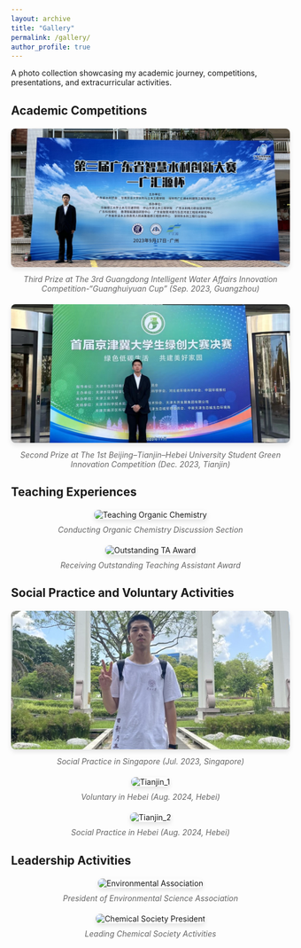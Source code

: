 ```yaml
---
layout: archive
title: "Gallery"
permalink: /gallery/
author_profile: true
---
```


<style>
.photo-gallery {
  display: grid;
  grid-template-columns: repeat(auto-fit, minmax(300px, 1fr));
  gap: 20px;
  margin: 20px 0;
}

.photo-item {
  text-align: center;
}

.photo-item img {
  width: 100%;
  height: 250px;
  object-fit: cover;
  border-radius: 8px;
  box-shadow: 0 4px 8px rgba(0,0,0,0.1);
  transition: transform 0.3s ease;
}

.photo-item img:hover {
  transform: scale(1.05);
}

.photo-caption {
  margin-top: 10px;
  font-style: italic;
  color: #666;
}
</style>

A photo collection showcasing my academic journey, competitions, presentations, and extracurricular activities.

## Academic Competitions

<div class="photo-gallery">
  <div class="photo-item">
    <img src="/images/Competition_1.jpeg" alt="The 3rd Guanghuiyuan Cup 2023">
    <div class="photo-caption">Third Prize at The 3rd Guangdong Intelligent Water Affairs Innovation Competition-“Guanghuiyuan Cup” (Sep. 2023, Guangzhou)</div>
  </div>
  <div class="photo-item">
    <img src="/images/Competition_2.jpeg" alt="Green Innovation Competition 2023">
    <div class="photo-caption">Second Prize at The 1st Beijing–Tianjin–Hebei University Student Green Innovation Competition (Dec. 2023, Tianjin)</div>
  </div>
</div>

## Teaching Experiences

<div class="photo-gallery">
  <div class="photo-item">
    <img src="/images/teaching_organic_chemistry.jpg" alt="Teaching Organic Chemistry">
    <div class="photo-caption">Conducting Organic Chemistry Discussion Section</div>
  </div>
  <div class="photo-item">
    <img src="/images/ta_award_ceremony.jpg" alt="Outstanding TA Award">
    <div class="photo-caption">Receiving Outstanding Teaching Assistant Award</div>
  </div>
</div>

## Social Practice and Voluntary Activities
<div class="photo-gallery">
  <div class="photo-item">
    <img src="/images/Social_Practice_Singapore.jpeg" alt="Singapore">
    <div class="photo-caption">Social Practice in Singapore (Jul. 2023, Singapore)</div>
  </div>
  <div class="photo-item">
    <img src="/images/Voluntary_Activities_1.jpg" alt="Tianjin_1">
    <div class="photo-caption">Voluntary in Hebei (Aug. 2024, Hebei)</div>
  </div>
  <div class="photo-item">
    <img src="/images/Voluntary_Activities_2.jpg" alt="Tianjin_2">
    <div class="photo-caption">Social Practice in Hebei (Aug. 2024, Hebei)</div>
  </div>
</div>

## Leadership Activities

<div class="photo-gallery">
  <div class="photo-item">
    <img src="/images/environmental_association_president.jpg" alt="Environmental Association">
    <div class="photo-caption">President of Environmental Science Association</div>
  </div>
  <div class="photo-item">
    <img src="/images/chemical_society_president.jpg" alt="Chemical Society President">
    <div class="photo-caption">Leading Chemical Society Activities</div>
  </div>
</div>
